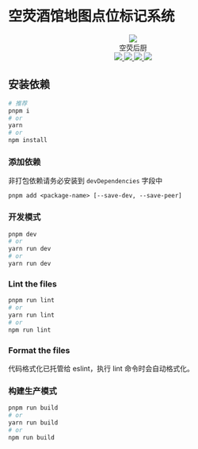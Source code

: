 # 空荧酒馆地图点位标记系统

<div align="center">
  <img src="./public/favicon.ico" >
  <div>空荧后厨</div>
  <div>
    <a href="https://cn.vuejs.org" target="_blank">
      <img src="https://img.shields.io/badge/Vue-3.2-green">
    </a>
    <a href="https://cn.vitejs.dev" target="_blank">
      <img src="https://img.shields.io/badge/Vite-4.1-green">
    </a>
    <a href="https://www.typescriptlang.org" target="_blank">
      <img src="https://img.shields.io/badge/TS-next-blue">
    </a>
    <a href="https://www.typescriptlang.org" target="_blank">
      <img src="https://img.shields.io/badge/leaflet-1.9-blueviolet">
    </a>
  </div>
</div>

## 安装依赖

```bash
# 推荐
pnpm i
# or
yarn
# or
npm install
```

### 添加依赖

非打包依赖请务必安装到 `devDependencies` 字段中

```base
pnpm add <package-name> [--save-dev, --save-peer]
```

### 开发模式

```bash
pnpm dev
# or
yarn run dev
# or
yarn run dev
```

### Lint the files

```bash
pnpm run lint
# or
yarn run lint
# or
npm run lint
```

### Format the files

代码格式化已托管给 eslint，执行 lint 命令时会自动格式化。

### 构建生产模式

```bash
pnpm run build
# or
yarn run build
# or
npm run build
```
